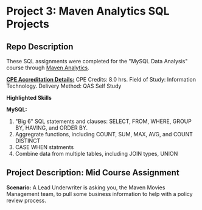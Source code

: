 
# Project 3: Maven Analytics SQL Projects

## Repo Description

These SQL assignments were completed for  the "MySQL Data Analysis" course through [Maven Analytics](https://www.mavenanalytics.io/). 

[**CPE Accreditation Details:**](https://help.mavenanalytics.io/en/articles/3850360-can-i-earn-cpe-credits-from-your-courses#:~:text=Maven%20Analytics%20is%20registered%20with,56%20state%20boards%20of%20accountancy.)
CPE Credits: 8.0 hrs.
Field of Study: Information Technology.
Delivery Method: QAS Self Study

**Highlighted Skills**

**MySQL:** 
1. "Big 6" SQL statements and clauses: SELECT, FROM, WHERE, GROUP BY, HAVING, and ORDER BY.
2. Aggregrate functions, including COUNT, SUM, MAX, AVG, and COUNT DISTINCT
3. CASE WHEN statments
4. Combine data from multiple tables, including JOIN types, UNION

## Project Description: Mid Course Assignment
**Scenario:** A Lead Underwriter is asking you, the Maven Movies Management team, to pull some business information to help with a policy review process.
